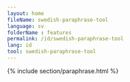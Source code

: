 ```yaml
---
layout: home
fileName: swedish-paraphrase-tool
language: sv    
folderName : features
permalink: /id/swedish-paraphrase-tool
lang: id
tool: swedish-paraphrase-tool
---
```

{% include section/paraphrase.html %}